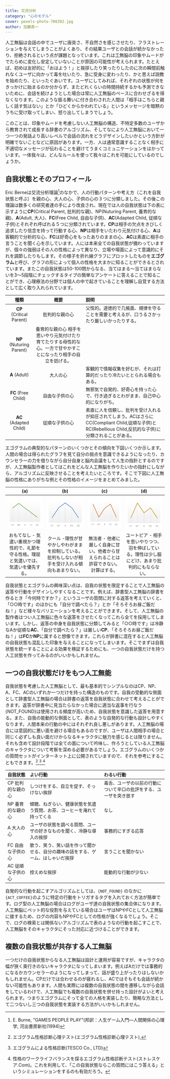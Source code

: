 ```yaml
---
title: 交流分析
category: "心のモデル"
cover: pexels-photo-708392.jpg
author: 加藤真一
---
```


人工無脳は会話の中でユーザに唐突さ、不自然さを感じさせたり、フラストレーションを与えてしまうことがよくあり、その結果ユーザとの会話が続かなかったり、拒絶されるという点が課題となっています。これは工無脳の印象やムードがでたらめに変化し安定していないことが原因の可能性が考えられます。たとえば、初めは友好的に「おはよう！」と挨拶したり笑ったりしたのに次の瞬間前触れなくユーザに向かって毒を吐いたり、急に受身に変わったり、かと思えば説教を始めたり、といったぐあいです。ユーザにしてみれば、それぞれの状態が何をきっかけに始まるのか分からず、またどれくらいの時間持続するかも予測できないために、会話を続けようとした場合は常に人工無脳のペースに合わせざるを得なくなります。このような振る舞いに付き合わされた人間は「相手はこちらと親しく話す気はない」とか「ひどくからかわれている」というメッセージを暗黙のうちに受け取ってしまい、怒り出してしまうでしょう。  

このことは、印象やムードを考慮しない人工無脳の構造、不特定多数のユーザから教育されて成長する辞書のアルゴリズム、そしてなにより人工無脳において一つ一つの発話より高いレベルで会話の流れをどうデザインしたいかという方針が明確でないことなどに原因があります。一方、人は通常意識することなく相手に不適切なメッセージが伝わることを避けてうまくコミュニケーションをはかっています。一体我々は、どんなルールを使って我々はこれを可能にしているのでしょうか。   

## 自我状態とそのプロフィール

Eric Berneは交流分析理論[^1]のなかで、人の行動パターンや考え方（これを自我状態と呼ぶ）を親の心、大人の心、子供の心の３つに分類しました。その後この理論は数多くの研究者達の手により改良され、現在では人の自我状態は下の表に示すように**CP**(Critical Parent, 批判的な親)、NP(Nuturing Parent, 養育的な親)、**A**(Adult, 大人)、**FC**(Free Child, 自由な子供)、**AC**(Adapted Child, 従順な子供)とそれぞれ呼ばれる５つに分類されています。**CP**は相手の欠点をきびしく追求したり信念を持って行動する心、**NP**は相手をいたわり元気付ける心、**A**は客観的で分析的な心、**FC**は好奇心をもったありのままの心、**AC**は素直に相手の言うことを聞く心を示しています。人には本来全ての自我状態が備わっていますが、個々の強弱はその人の性格によって異なり、立場や場面によって意識的にそれを調節したりもします。その様子を折れ線グラフにプロットしたものを**エゴグラム**と呼び、グラフの形によって個人の性格を大まかに知ることができるとされています。またこの自我状態は50-100問からなる、当てはまる～当てはまらないを3～5段階にチェックするタイプの簡単なアンケートに答えることで知ることができ、心理療法の分野では個人の中で起きていることを理解し自覚する方法として広く取り入れられています。 

| 種類 | 概要 | 説明 |
| :-: | :-: | :-- |
**CP** (Critical Parent)	| 批判的な親の心 | 	父性的。道徳的で几帳面、規律を守ることを需要と考えるが、口うるさかったり厳しいかったりする。
**NP** (Nuturing Parent)	 | 養育的な親の心	相手を思いやり元気付けたり育てたりする母性的な心。一方で甘やかすことになったり相手の自立を妨げる。
**A** (Adult) | 大人の心 | 客観的で情報収集を好むが、それは打算的だったり冷たいととられる場合もある。
**FC** (Free Child) | 自由な子供の心 | 	無邪気で自発的、好奇心を持った心で、行き過ぎるとわがまま、自己中心的になりがち。
**AC** (Adapted Child) | 従順な子供の心 | 素直に人を信頼し、批判を受け入れるが抑圧されてしまう。ACはさらにCC(Compliant Child,従順な子供)とRC(Rebellious Child,反抗的な子供)に分類されることがある。

エゴグラムの典型的なパターンのいくつかとその傾向を下図いくつか示します。人間の場合は得られたグラフを見て自分の弱点を意識できるようになったり、カウンセラーの力を借りながら自分自身と脳内会議をして人生の指針とするのですが、人工無脳製作者としてはこれをどんな人工無脳を作りたいかの指針にしながら、アルゴリズムに反映させることを考えたいところです。そこで下図に人工無脳の性格にありがちな例とその性格のイメージをまとめてみました。   

|(a)|(b)|(c)|(d)|
|:-:|:-:|:-:|:-:|
![CP+ NP++ A+ FC-AC--](./egram1.png) | ![CP- NP+ A++ FC- AC--](./egram2.png) | ![CP++ NP-- A+ FC++ AC--](./egram3.png) | ![CP-- NP++ A + FC++ AC-](./egram4.png)
| おもてなし - 気遣い重視かつ理性的で、礼節を守る性格。理屈と気遣いでは、気遣いを優先する。 | クール -理性が甘やかしやわがままを抑制している。批判もしないが相手を受け入れる傾向もあまりない。 | 無法者 - 他者に厳しく自身に甘い。他者から甘えられることは許容できない。計算はする。 | ユートピア - 相手を思いやりつつ、羽を伸ばしている。理性は少し脇にどけ、あまり批判的にもならない。 |

自我状態とエゴグラムの興味深い点は、自我の状態を限定することで人工無脳の返答や行動をデザインしやすくなることです。例えば、辞書型人工無脳の辞書を作るとき「今何時ですか？」というユーザの質問に対する返答を考えていくと、「○○時です」のほかにも「自分で調べたら？」とか「そろそろお昼ご飯だね！」など様々なバリエーションを考えることができます。そして、人工無脳の製作者はつい人工無脳に色々な返答をさせたくなってこれら全てを採用してしまいます。しかし、返答の中身を自我状態に分類してみると「○○時です」は冷静なAか従順な**AC**、「自分で調べたら？」は厳しい**CP**、「そろそろお昼ご飯だね！」は**FC**か**NP**に属すると想像できます。これらが辞書に混在すると人工無脳の自我状態も混乱した印象を与えることになってしまいます。そこでまずは自我状態を統一することによる効果を検証するためにも、一つの自我状態だけを持つ人工状態を作ってみるのがいいかもしれません。   

## 一つの自我状態だけをもつ人工無能

自我状態を考慮した人工無脳として、最も基本的でシンプルなのはCP、NP、A、FC、ACのいずれか一つだけを持った構造のものです。自我の受動的な側面として辞書型人工無脳の場合は辞書の返答を自我状態に合わせて考えることができます。返答が辞書中に見当たらなかった場合に適当な返事を行なう{NOT_FOUND}は使用される頻度が高いため、自我状態を意識した返答を用意する。また、自我の能動的な側面として、表のような自発的な行動も設計しやすくなります。人間本来の行動の中にはそれぞれ良し悪しがあります。人工無脳の場合には意図的に悪い面を避ける場合もあるのですが、ユーザは人間相手の場合と同じく必ずしも良い面だけからなるキャラクタに魅力を感じるとは限りません。それも含めて設計段階では全ての面について吟味し、作ろうとしている人工無脳のキャラクタについて考察を深める必要があるでしょう。エゴグラムのいくつかの質問セットがインターネット上に公開されていますので、それを参考にすることもできます。[^2],[^3],[^4]


| 自我状態 | よい行動 |	わるい行動 |
| :-- | :-- | :-- |
| CP 批判的な親の心 | しつけをする、自立を促す、そっけない挨拶 | 毒舌、ユーザの以前の行動について辛口の批評をする、ユーザを突き放す |
| NP 養育的な親の心 | 傾聴、ねぎらい、健康状態を気遣う質問、お茶、コーヒーを淹れて持ってくる  | なし |
| A 大人の心 | ユーザの状態を調べる質問、ユーザの好きなものを聞く、冷静な導入の挨拶 | 事務的にすぎる応答 |
| FC 自由な子供の心 | 歌う、笑う、笑い話を作って聞かせる、自分の趣味の話をする、ゲーム、はしゃいだ挨拶 | 言うことを聞かない
| AC 従順な子供の心 | 控えめな挨拶 | 能動的な行動が少ない

自発的な行動を起こすアルゴリズムとしては、`{NOT_FOUND}` のなかに `{ACT_COFFEE}`のように特定の行動をトリガするタグを入れておく方法が簡単です。ログ型の人工無脳の場合はログがユーザ達の自我状態の集合体になります。人工無脳にペット的な役割を与えている場合はユーザはNPやFCとして人工無脳に接するため、ログの内容もNPやFCとしての性格が強くなるでしょう。そこで、ログの検索とは関係ないアルゴリズムで表のようなの行動を起こすことで、人工無脳をそのキャラクタにそった対応に近づけることができます。   

## 複数の自我状態が共存する人工無脳

一つだけの自我状態からなる人工無脳は設計と運用が容易ですが、キャラクタの幅が狭く奥行きのないキャラクタになってしまいます。例えばAだけでは事務的になるかカウンセラーのようになってしまって、話が盛り上がったりはしないかもしれません。CPだけでは合わせるのが疲れるし、ACではそもそも会話が続かない可能性もあります。人間も実際には複数の自我状態の間を遷移しながら会話をしているわけで、人工無脳でも複数の自我状態を併せ持った設計がよいと考えられます。つまりエゴグラムにそって全ての人格を実装したり、簡略な方法として二つないし三つの自我状態を実装する方法がいいかもしれません。 


[^1]: E. Burne, "GAMES PEOPLE PLAY"(邦訳：人生ゲーム入門―人間関係の心理学, 河出書房新社(1994)
[^2]: エゴグラム性格診断心理テスト(エゴグラム性格診断心理テスト),
[^3]: エゴグラムによる性格診断(TESCO Co., LTD)
[^4]: 性格のワークライフバランスを探るエゴグラム性格診断テスト(ストレスケア.Com)。これを利用して、「この自我状態ならこの質問にはこう答える」というシミュレーションをするのも有効だろう。 